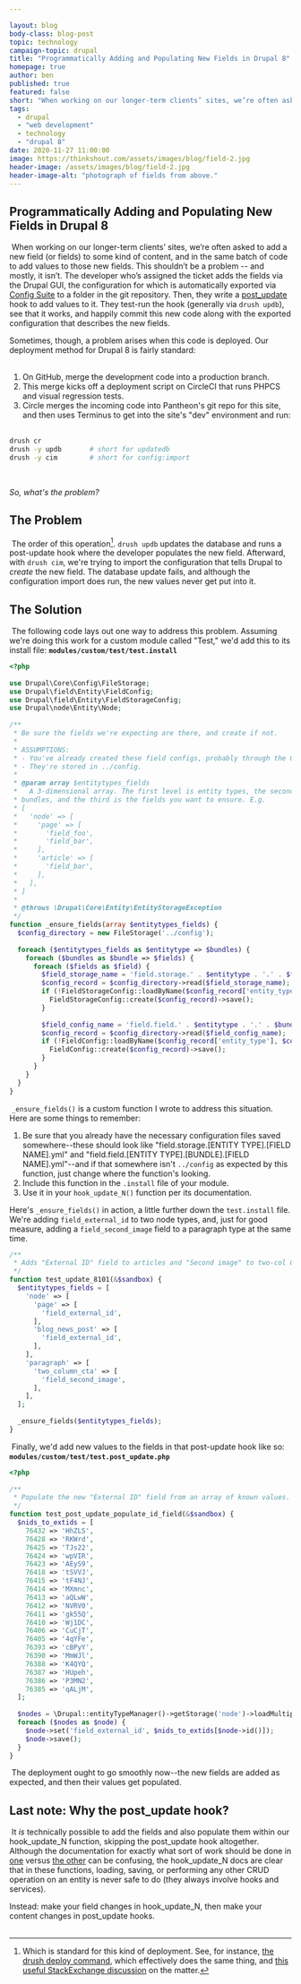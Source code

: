 ```yaml
---

layout: blog
body-class: blog-post
topic: technology
campaign-topic: drupal
title: "Programmatically Adding and Populating New Fields in Drupal 8"
homepage: true
author: ben
published: true
featured: false
short: "When working on our longer-term clients’ sites, we’re often asked to add a new field (or fields) to some kind of content, and in the same batch of code to add values to those new fields. This shouldn’t be a problem -- and mostly, it isn’t."
tags:
  - drupal
  - "web development"
  - technology
  - "drupal 8"
date: 2020-11-27 11:00:00
image: https://thinkshout.com/assets/images/blog/field-2.jpg
header-image: /assets/images/blog/field-2.jpg
header-image-alt: "photograph of fields from above."
---
```

## Programmatically Adding and Populating New Fields in Drupal 8
​
When working on our longer-term clients’ sites, we’re often asked to add a new field (or fields) to some kind of content, and in the same batch of code to add values to those new fields. This shouldn’t be a problem -- and mostly, it isn’t. The developer who’s assigned the ticket adds the fields via the Drupal GUI, the configuration for which is automatically exported via [Config Suite](https://www.drupal.org/project/config_suite) to a folder in the git repository. Then, they write a [post_update](https://api.drupal.org/api/drupal/core%21lib%21Drupal%21Core%21Extension%21module.api.php/function/hook_post_update_NAME/8.9.x) hook to add values to it. They test-run the hook (generally via `drush updb`), see that it works, and happily commit this new code along with the exported configuration that describes the new fields.  

Sometimes, though, a problem arises when this code is deployed. Our deployment method for Drupal 8 is fairly standard:  
​
1. On GitHub, merge the development code into a production branch.
2. This merge kicks off a deployment script on CircleCI that runs PHPCS and visual regression tests.
3. Circle merges the incoming code into Pantheon's git repo for this site, and then uses Terminus to get into the site's "dev" environment and run:
​
~~~bash
drush cr
drush -y updb		# short for updatedb
drush -y cim		# short for config:import
~~~
​

*So, what's the problem?*
​
## The Problem
​
​The order of this operation[^1]. `drush updb` updates the database and runs a post-update hook where the developer populates the new field. Afterward, with `drush cim`, we're trying to import the configuration that tells Drupal to *create* the new field. The database update fails, and although the configuration import does run, the new values never get put into it.
​
​
## The Solution
​
The following code lays out one way to address this problem. Assuming we're doing this work for a custom module called "Test," we'd add this to its install file:
​
**`modules/custom/test/test.install`**
​
~~~php
<?php
​
use Drupal\Core\Config\FileStorage;
use Drupal\field\Entity\FieldConfig;
use Drupal\field\Entity\FieldStorageConfig;
use Drupal\node\Entity\Node;
​
/**
 * Be sure the fields we're expecting are there, and create if not.
 *
 * ASSUMPTIONS:
 * - You've already created these field configs, probably through the GUI.
 * - They're stored in ../config.
 *
 * @param array $entitytypes_fields
 *   A 3-dimensional array. The first level is entity types, the second is
 * bundles, and the third is the fields you want to ensure. E.g.
 * [
 *   'node' => [
 *     'page' => [
 *       'field_foo',
 *       'field_bar',
 *     ],
 *     'article' => [
 *       'field_bar',
 *     ],
 *   ],
 * ]
 *
 * @throws \Drupal\Core\Entity\EntityStorageException
 */
function _ensure_fields(array $entitytypes_fields) {
  $config_directory = new FileStorage('../config');
​
  foreach ($entitytypes_fields as $entitytype => $bundles) {
    foreach ($bundles as $bundle => $fields) {
      foreach ($fields as $field) {
        $field_storage_name = 'field.storage.' . $entitytype . '.' . $field;
        $config_record = $config_directory->read($field_storage_name);
        if (!FieldStorageConfig::loadByName($config_record['entity_type'], $config_record['field_name'])) {
          FieldStorageConfig::create($config_record)->save();
        }
​
        $field_config_name = 'field.field.' . $entitytype . '.' . $bundle . '.' . $field;
        $config_record = $config_directory->read($field_config_name);
        if (!FieldConfig::loadByName($config_record['entity_type'], $config_record['bundle'], $config_record['field_name'])) {
          FieldConfig::create($config_record)->save();
        }
      }
    }
  }
}
~~~
​
`_ensure_fields()` is a custom function I wrote to address this situation. Here are some things to remember: 
​
1. Be sure that you already have the necessary configuration files saved somewhere--these should look like "field.storage.[ENTITY TYPE].[FIELD NAME].yml" and "field.field.[ENTITY TYPE].[BUNDLE].[FIELD NAME].yml"--and if that somewhere isn't `../config` as expected by this function, just change where the function's looking.
2. Include this function in the `.install` file of your module.
3. Use it in your `hook_update_N()` function per its documentation.
​

Here's `_ensure_fields()` in action, a little further down the `test.install` file. We're adding `field_external_id` to two node types, and, just for good measure, adding a `field_second_image` field to a paragraph type at the same time.
​
~~~php
/**
 * Adds "External ID" field to articles and "Second image" to two-col CTAs.
 */
function test_update_8101(&$sandbox) {
  $entitytypes_fields = [
    'node' => [
      'page' => [
        'field_external_id',
      ],
      'blog_news_post' => [
        'field_external_id',
      ],
    ],
    'paragraph' => [
      'two_column_cta' => [
        'field_second_image',
      ],
    ],
  ];
​
  _ensure_fields($entitytypes_fields);
}
~~~
​
Finally, we'd add new values to the fields in that post-update hook like so:
​
​
**`modules/custom/test/test.post_update.php`**
​
~~~php
<?php
​
/**
 * Populate the new "External ID" field from an array of known values.
 */
function test_post_update_populate_id_field(&$sandbox) {
  $nids_to_extids = [
    76432 => 'HhZLS',
    76428 => 'RKWrd',
    76425 => 'TJs22',
    76424 => 'wpVIR',
    76423 => 'AEyS9',
    76418 => 'tSVVJ',
    76415 => 'tF4NJ',
    76414 => 'MXmnc',
    76413 => 'aQLwW',
    76412 => 'NVRV0',
    76411 => 'gk55Q',
    76410 => 'Wj1DC',
    76406 => 'CuCjT',
    76405 => '4qYFe',
    76393 => 'cBPyY',
    76390 => 'MmWJl',
    76388 => 'K4QYQ',
    76387 => 'HUpeh',
    76386 => 'P3MN2',
    76385 => 'qALjM',
  ];
​
  $nodes = \Drupal::entityTypeManager()->getStorage('node')->loadMultiple(array_keys($nids_to_extids));
  foreach ($nodes as $node) {
    $node->set('field_external_id', $nids_to_extids[$node->id()]);
    $node->save();
  }
}
~~~
​
The deployment ought to go smoothly now--the new fields are added as expected, and then their values get populated.
​
## Last note: Why the post_update hook?
​
It *is* technically possible to add the fields and also populate them within our hook_update_N function, skipping the post_update hook altogether. Although the documentation for exactly what sort of work should be done in [one](https://api.drupal.org/api/drupal/core%21lib%21Drupal%21Core%21Extension%21module.api.php/function/hook_update_N/8.9.x) versus [the other](https://api.drupal.org/api/drupal/core%21lib%21Drupal%21Core%21Extension%21module.api.php/function/hook_post_update_NAME/8.9.x) can be confusing, the hook_update_N docs are clear that in these functions, loading, saving, or performing any other CRUD operation on an entity is never safe to do (they always involve hooks and services).  

Instead: make your field changes in hook_update_N, then make your content changes in post_update hooks.  
​
​
[^1]: Which is standard for this kind of deployment. See, for instance, [the drush deploy command](https://www.drush.org/deploycommand/), which effectively does the same thing, and [this useful StackExchange discussion](https://drupal.stackexchange.com/a/254411) on the matter.
